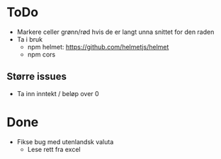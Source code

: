 # ToDo

- Markere celler grønn/rød hvis de er langt unna snittet for den raden
- Ta i bruk
  - npm helmet: https://github.com/helmetjs/helmet
  - npm cors

## Større issues

- Ta inn inntekt / beløp over 0

# Done

- Fikse bug med utenlandsk valuta
    - Lese rett fra excel
